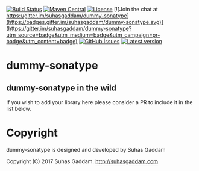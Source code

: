 
[comment]: # (Start Badges)

[![Build Status](https://travis-ci.org/suhasgaddam/dummy-sonatype.svg?branch=master)](https://travis-ci.org/suhasgaddam/dummy-sonatype) [![Maven Central](https://img.shields.io/badge/maven%20central-0.0.4-green.svg)](https://oss.sonatype.org/#nexus-search;gav~com.suhasgaddam.dummy~dummy-sonatype*) [![License](https://img.shields.io/badge/license-Apache%202-blue.svg)](https://raw.githubusercontent.com/suhasgaddam/dummy-sonatype/master/LICENSE) [![Join the chat at https://gitter.im/suhasgaddam/dummy-sonatype](https://badges.gitter.im/suhasgaddam/dummy-sonatype.svg)](https://gitter.im/suhasgaddam/dummy-sonatype?utm_source=badge&utm_medium=badge&utm_campaign=pr-badge&utm_content=badge) [![GitHub Issues](https://img.shields.io/github/issues/suhasgaddam/dummy-sonatype.svg)](https://github.com/suhasgaddam/dummy-sonatype/issues) [![Latest version](https://img.shields.io/badge/dummy--sonatype-0.0.4-green.svg)](https://index.scala-lang.org/suhasgaddam/dummy-sonatype)

[comment]: # (End Badges)
# dummy-sonatype

## dummy-sonatype in the wild

If you wish to add your library here please consider a PR to include it in the list below.

[comment]: # (Start Copyright)
# Copyright

dummy-sonatype is designed and developed by Suhas Gaddam

Copyright (C) 2017 Suhas Gaddam. <http://suhasgaddam.com>

[comment]: # (End Copyright)